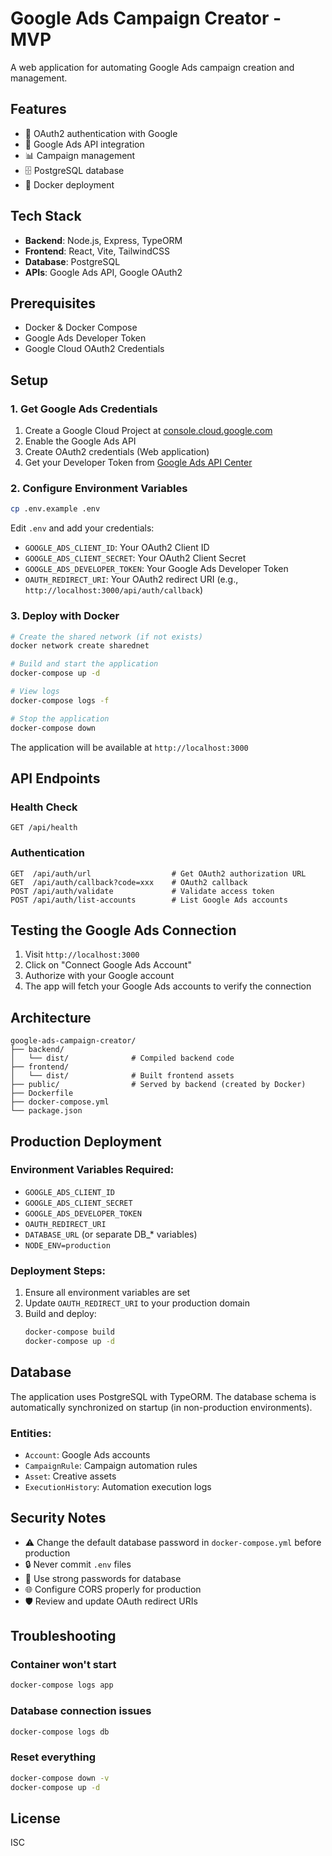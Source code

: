 # Google Ads Campaign Creator - MVP

A web application for automating Google Ads campaign creation and management.

## Features

- 🔐 OAuth2 authentication with Google
- 🎯 Google Ads API integration
- 📊 Campaign management
- 🗄️ PostgreSQL database
- 🐳 Docker deployment

## Tech Stack

- **Backend**: Node.js, Express, TypeORM
- **Frontend**: React, Vite, TailwindCSS
- **Database**: PostgreSQL
- **APIs**: Google Ads API, Google OAuth2

## Prerequisites

- Docker & Docker Compose
- Google Ads Developer Token
- Google Cloud OAuth2 Credentials

## Setup

### 1. Get Google Ads Credentials

1. Create a Google Cloud Project at [console.cloud.google.com](https://console.cloud.google.com)
2. Enable the Google Ads API
3. Create OAuth2 credentials (Web application)
4. Get your Developer Token from [Google Ads API Center](https://ads.google.com/home/tools/manager-accounts/)

### 2. Configure Environment Variables

```bash
cp .env.example .env
```

Edit `.env` and add your credentials:
- `GOOGLE_ADS_CLIENT_ID`: Your OAuth2 Client ID
- `GOOGLE_ADS_CLIENT_SECRET`: Your OAuth2 Client Secret
- `GOOGLE_ADS_DEVELOPER_TOKEN`: Your Google Ads Developer Token
- `OAUTH_REDIRECT_URI`: Your OAuth2 redirect URI (e.g., `http://localhost:3000/api/auth/callback`)

### 3. Deploy with Docker

```bash
# Create the shared network (if not exists)
docker network create sharednet

# Build and start the application
docker-compose up -d

# View logs
docker-compose logs -f

# Stop the application
docker-compose down
```

The application will be available at `http://localhost:3000`

## API Endpoints

### Health Check
```
GET /api/health
```

### Authentication
```
GET  /api/auth/url                  # Get OAuth2 authorization URL
GET  /api/auth/callback?code=xxx    # OAuth2 callback
POST /api/auth/validate             # Validate access token
POST /api/auth/list-accounts        # List Google Ads accounts
```

## Testing the Google Ads Connection

1. Visit `http://localhost:3000`
2. Click on "Connect Google Ads Account"
3. Authorize with your Google account
4. The app will fetch your Google Ads accounts to verify the connection

## Architecture

```
google-ads-campaign-creator/
├── backend/
│   └── dist/              # Compiled backend code
├── frontend/
│   └── dist/              # Built frontend assets
├── public/                # Served by backend (created by Docker)
├── Dockerfile
├── docker-compose.yml
└── package.json
```

## Production Deployment

### Environment Variables Required:
- `GOOGLE_ADS_CLIENT_ID`
- `GOOGLE_ADS_CLIENT_SECRET`
- `GOOGLE_ADS_DEVELOPER_TOKEN`
- `OAUTH_REDIRECT_URI`
- `DATABASE_URL` (or separate DB_* variables)
- `NODE_ENV=production`

### Deployment Steps:

1. Ensure all environment variables are set
2. Update `OAUTH_REDIRECT_URI` to your production domain
3. Build and deploy:
   ```bash
   docker-compose build
   docker-compose up -d
   ```

## Database

The application uses PostgreSQL with TypeORM. The database schema is automatically synchronized on startup (in non-production environments).

### Entities:
- `Account`: Google Ads accounts
- `CampaignRule`: Campaign automation rules
- `Asset`: Creative assets
- `ExecutionHistory`: Automation execution logs

## Security Notes

- ⚠️ Change the default database password in `docker-compose.yml` before production
- 🔒 Never commit `.env` files
- 🔐 Use strong passwords for database
- 🌐 Configure CORS properly for production
- 🛡️ Review and update OAuth redirect URIs

## Troubleshooting

### Container won't start
```bash
docker-compose logs app
```

### Database connection issues
```bash
docker-compose logs db
```

### Reset everything
```bash
docker-compose down -v
docker-compose up -d
```

## License

ISC

